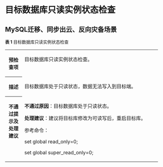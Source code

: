# 目标数据库只读实例状态检查<a name="drs_04_0042"></a>

## MySQL迁移、同步出云、反向灾备场景<a name="section651316581916"></a>

**表 1**  目标数据库只读实例状态检查

<a name="table1565256519637"></a>
<table><tbody><tr id="row281841419637"><th class="firstcol" valign="top" width="11.06%" id="mcps1.2.3.1.1"><p id="p38142064191955"><a name="p38142064191955"></a><a name="p38142064191955"></a><strong id="b7734261191955"><a name="b7734261191955"></a><a name="b7734261191955"></a>预检查项</strong></p>
</th>
<td class="cellrowborder" valign="top" width="88.94%" headers="mcps1.2.3.1.1 "><p id="p9276176191451"><a name="p9276176191451"></a><a name="p9276176191451"></a>目标数据库只读实例状态检查。</p>
</td>
</tr>
<tr id="row1841857619637"><th class="firstcol" valign="top" width="11.06%" id="mcps1.2.3.2.1"><p id="p1132161191955"><a name="p1132161191955"></a><a name="p1132161191955"></a><strong id="b10189452191955"><a name="b10189452191955"></a><a name="b10189452191955"></a>描述</strong></p>
</th>
<td class="cellrowborder" valign="top" width="88.94%" headers="mcps1.2.3.2.1 "><p id="p1785850719153"><a name="p1785850719153"></a><a name="p1785850719153"></a>目标数据库处于只读状态，数据无法写入到目标端。</p>
</td>
</tr>
<tr id="row3228679619637"><th class="firstcol" valign="top" width="11.06%" id="mcps1.2.3.3.1"><p id="p46136164191955"><a name="p46136164191955"></a><a name="p46136164191955"></a><strong id="b12572294191955"><a name="b12572294191955"></a><a name="b12572294191955"></a>不通过提示及<strong id="b14490151682817"><a name="b14490151682817"></a><a name="b14490151682817"></a>处理建议</strong></strong></p>
</th>
<td class="cellrowborder" valign="top" width="88.94%" headers="mcps1.2.3.3.1 "><p id="p5702033151112"><a name="p5702033151112"></a><a name="p5702033151112"></a><strong id="b1579763513911"><a name="b1579763513911"></a><a name="b1579763513911"></a>不通过原因</strong>：目标数据库处于只读状态。</p>
<p id="p17208357185019"><a name="p17208357185019"></a><a name="p17208357185019"></a><strong id="b14208205735012"><a name="b14208205735012"></a><a name="b14208205735012"></a>处理建议</strong>：建议将目标库修改为可读写后，重启目标库。</p>
<p id="p5413205945018"><a name="p5413205945018"></a><a name="p5413205945018"></a>参考命令：</p>
<p id="p8694201105114"><a name="p8694201105114"></a><a name="p8694201105114"></a>set global read_only=0;</p>
<p id="p16973313104915"><a name="p16973313104915"></a><a name="p16973313104915"></a>set global super_read_only=0;</p>
</td>
</tr>
</tbody>
</table>

